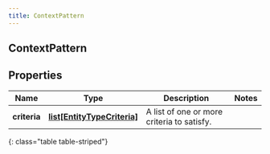 ```yaml
---
title: ContextPattern
---
```

## ContextPattern

## Properties

|Name | Type | Description | Notes|
|------------ | ------------- | ------------- | -------------|
| **criteria** | [**list[EntityTypeCriteria]**](EntityTypeCriteria.html) | A list of one or more criteria to satisfy. | |
{: class="table table-striped"}


